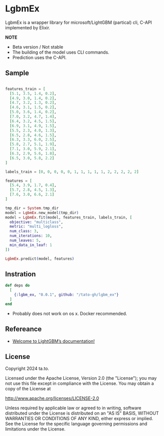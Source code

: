 # LgbmEx

LgbmEx is a wrapper library for microsoft/LightGBM (partical) cli, C-API implemented by Elixir.

**NOTE**

- Beta version / Not stable
- The building of the model uses CLI commands.
- Prediction uses the C-API.


## Sample

```elixir

features_train = [
  [5.1, 3.5, 1.4, 0.2],
  [4.9, 3.0, 1.4, 0.2],
  [4.7, 3.2, 1.3, 0.2],
  [4.6, 3.1, 1.5, 0.2],
  [5.0, 3.6, 1.4, 0.2],
  [7.0, 3.2, 4.7, 1.4],
  [6.4, 3.2, 4.5, 1.5],
  [6.9, 3.1, 4.9, 1.5],
  [5.5, 2.3, 4.0, 1.3],
  [6.5, 2.8, 4.6, 1.5],
  [6.3, 3.3, 6.0, 2.5],
  [5.8, 2.7, 5.1, 1.9],
  [7.1, 3.0, 5.9, 2.1],
  [6.3, 2.9, 5.6, 1.8],
  [6.5, 3.0, 5.8, 2.2]
]

labels_train = [0, 0, 0, 0, 0, 1, 1, 1, 1, 1, 2, 2, 2, 2, 2]

features = [
  [5.4, 3.9, 1.7, 0.4],
  [5.7, 2.8, 4.5, 1.3],
  [7.6, 3.0, 6.6, 2.1]
]

tmp_dir = System.tmp_dir
model = LgbmEx.new_model(tmp_dir)
model = LgbmEx.fit(model, features_train, labels_train, [
  objective: "multiclass",
  metric: "multi_logloss",
  num_class: 3,
  num_iterations: 10,
  num_leaves: 5,
  min_data_in_leaf: 1
])

LgbmEx.predict(model, features)
```


## Instration

```elixir
def deps do
  [
    {:lgbm_ex, "0.0.1", github: "/tato-gh/lgbm_ex"}
  ]
end
```

- Probably does not work on os x. Docker recommended.


## Refereance

- [Welcome to LightGBM’s documentation!](https://lightgbm.readthedocs.io/en/latest/)


## License

Copyright 2024 ta.to.

Licensed under the Apache License, Version 2.0 (the "License");
you may not use this file except in compliance with the License.
You may obtain a copy of the License at

 http://www.apache.org/licenses/LICENSE-2.0

Unless required by applicable law or agreed to in writing, software
distributed under the License is distributed on an "AS IS" BASIS,
WITHOUT WARRANTIES OR CONDITIONS OF ANY KIND, either express or implied.
See the License for the specific language governing permissions and
limitations under the License.

